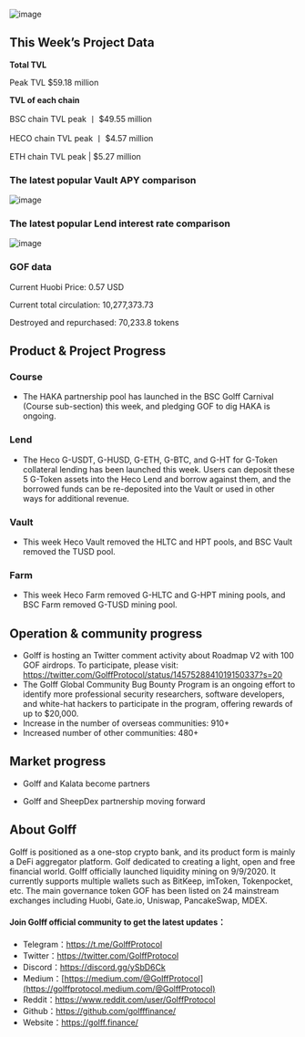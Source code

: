 ![image](https://docs.golff.com/blog/page/week1/1.jpg)

## This Week’s Project Data

**Total TVL**

Peak TVL $59.18 million

**TVL of each chain**

BSC chain TVL peak 丨 $49.55 million

HECO chain TVL peak 丨 $4.57 million

ETH chain TVL peak | $5.27 million

### The latest popular Vault APY comparison

![image](https://docs.golff.com/blog/page/week1/2.jpg)



### The latest popular Lend interest rate comparison

![image](https://docs.golff.com/blog/page/week1/3.jpg)



### GOF data

Current Huobi Price: 0.57 USD

Current total circulation: 10,277,373.73

Destroyed and repurchased: 70,233.8 tokens

## Product & Project Progress

### Course

- The HAKA partnership pool has launched in the BSC Golff Carnival (Course sub-section) this week, and pledging GOF to dig HAKA is ongoing.

### Lend

- The Heco G-USDT, G-HUSD, G-ETH, G-BTC, and G-HT for G-Token collateral lending has been launched this week. Users can deposit these 5 G-Token assets into the Heco Lend and borrow against them, and the borrowed funds can be re-deposited into the Vault or used in other ways for additional revenue.

### Vault

- This week Heco Vault removed the HLTC and HPT pools, and BSC Vault removed the TUSD pool.

### Farm

- This week Heco Farm removed G-HLTC and G-HPT mining pools, and BSC Farm removed G-TUSD mining pool.

## Operation & community progress

- Golff is hosting an Twitter comment activity about Roadmap V2 with 100 GOF airdrops. To participate, please visit: https://twitter.com/GolffProtocol/status/1457528841019150337?s=20
- The Golff Global Community Bug Bounty Program is an ongoing effort to identify more professional security researchers, software developers, and white-hat hackers to participate in the program, offering rewards of up to $20,000.
- Increase in the number of overseas communities: 910+
- Increased number of other communities: 480+

## Market progress

- Golff and Kalata become partners

- Golff and SheepDex partnership moving forward

  

## About Golff

Golff is positioned as a one-stop crypto bank, and its product form is mainly a DeFi aggregator platform. Golf dedicated to creating a light, open and free financial world. Golff officially launched liquidity mining on 9/9/2020. It currently supports multiple wallets such as BitKeep, imToken, Tokenpocket, etc. The main governance token GOF has been listed on 24 mainstream exchanges including Huobi, Gate.io, Uniswap, PancakeSwap, MDEX.

#### **Join Golff official community to get the latest updates：**

- Telegram：https://t.me/GolffProtocol
- Twitter：https://twitter.com/GolffProtocol
- Discord：https://discord.gg/ySbD6Ck
- Medium：[https://medium.com/@GolffProtocol](https://golffprotocol.medium.com/@GolffProtocol)
- Reddit：https://www.reddit.com/user/GolffProtocol
- Github：https://github.com/golfffinance/
- Website：https://golff.finance/